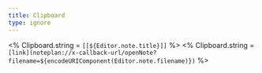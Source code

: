 ```yaml
---
title: Clipboard
type: ignore 
---
```

<% Clipboard.string = `[[${Editor.note.title}]]` %>
<% Clipboard.string = `[link](noteplan://x-callback-url/openNote?filename=${encodeURIComponent(Editor.note.filename)})` %>
